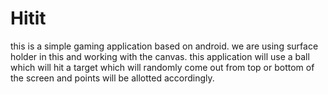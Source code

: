 # Hitit
this is a simple gaming application based on android.
we are using surface holder in this and working with the canvas.
this application will use a ball which will hit a target which will randomly come out from top or bottom of the screen and points will be allotted accordingly.
